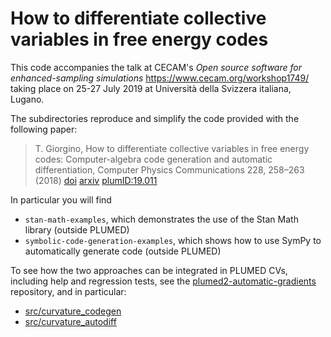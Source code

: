How to differentiate collective variables in free energy codes
=============================

This code accompanies the talk at CECAM's *Open source software for
enhanced-sampling simulations* https://www.cecam.org/workshop1749/
taking place on 25-27 July 2019 at Università della Svizzera italiana,
Lugano.

The subdirectories reproduce and simplify the code provided  with
the following paper:

> T. Giorgino, How to differentiate collective variables in free energy codes: Computer-algebra code generation and automatic differentiation, Computer Physics Communications 228, 258–263 (2018) [doi](http://dx.doi.org/10.1016/j.cpc.2018.02.017) [arxiv](https://arxiv.org/abs/1709.06780) [plumID:19.011](https://www.plumed-nest.org/eggs/19/011/)

In particular you will find

* `stan-math-examples`, which demonstrates the use of the Stan Math library (outside PLUMED)
* `symbolic-code-generation-examples`, which shows how to use SymPy to automatically generate code (outside PLUMED)

To see how the two approaches can be integrated in PLUMED CVs, including help and regression tests, see the [plumed2-automatic-gradients](https://github.com/tonigi/plumed2-automatic-gradients) repository, and in particular:

* [src/curvature_codegen](https://github.com/tonigi/plumed2-automatic-gradients/tree/automatic-gradient-computation/src/curvature_codegen)
* [src/curvature_autodiff](https://github.com/tonigi/plumed2-automatic-gradients/tree/automatic-gradient-computation/src/curvature_autodiff)
